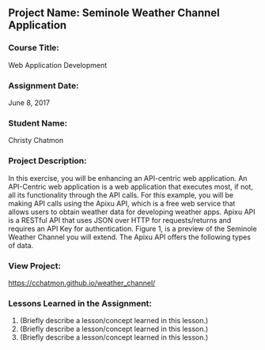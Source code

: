 ## Project Name:  Seminole Weather Channel Application

### Course Title:
Web Application Development

### Assignment Date:  
June 8, 2017

### Student Name:  
Christy Chatmon
### Project Description:
In this exercise, you will be enhancing an API-centric web application. An API-Centric web application is a web
application that executes most, if not, all its functionality through the API calls. For this example, you will be
making API calls using the Apixu API, which is a free web service that allows users to obtain weather data for
developing weather apps. Apixu API is a RESTful API that uses JSON over HTTP for requests/returns and requires
an API Key for authentication. Figure 1, is a preview of the Seminole Weather Channel you will extend. The
Apixu API offers the following types of data.


### View Project:
https://cchatmon.github.io/weather_channel/

### Lessons Learned in the Assignment:
1. (Briefly describe a lesson/concept learned in this lesson.)
2. (Briefly describe a lesson/concept learned in this lesson.)
3. (Briefly describe a lesson/concept learned in this lesson.)
